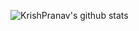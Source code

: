 ![KrishPranav's github stats](https://github-readme-stats.vercel.app/api?username=krishpranav&show_icons=true&theme=dark)

